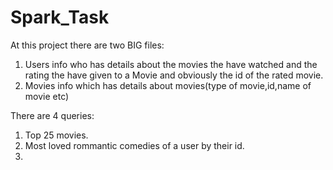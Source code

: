 # Spark_Task

At this project there are two BIG files:
1) Users info who has details about the movies the have watched and the rating the have given to a Movie and obviously the id of the rated movie.
2) Movies info which has details about movies(type of movie,id,name of movie etc)

There are 4 queries:
1) Top 25 movies. 
2) Most loved rommantic comedies of a user by their id.
3) 


 
